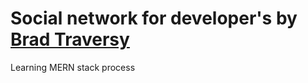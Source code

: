 # Social network for developer's by [Brad Traversy](https://github.com/bradtraversy)

Learning MERN stack process
